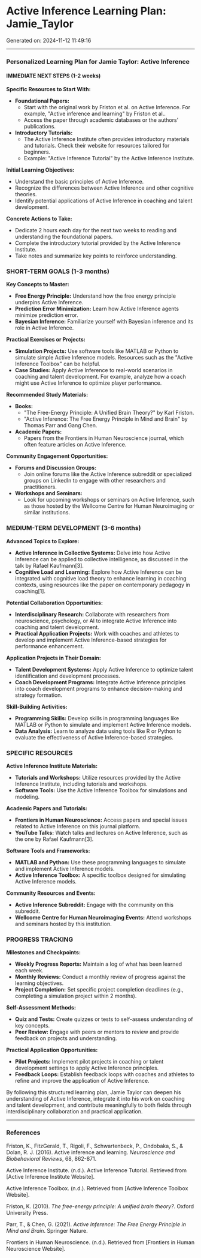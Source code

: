 # Active Inference Learning Plan: Jamie_Taylor

Generated on: 2024-11-12 11:49:16

---

### Personalized Learning Plan for Jamie Taylor: Active Inference

#### IMMEDIATE NEXT STEPS (1-2 weeks)

**Specific Resources to Start With:**
- **Foundational Papers:**
  - Start with the original work by Friston et al. on Active Inference. For example, "Active inference and learning" by Friston et al..
  - Access the paper through academic databases or the authors' publications.
- **Introductory Tutorials:**
  - The Active Inference Institute often provides introductory materials and tutorials. Check their website for resources tailored for beginners.
  - Example: "Active Inference Tutorial" by the Active Inference Institute.

**Initial Learning Objectives:**
- Understand the basic principles of Active Inference.
- Recognize the differences between Active Inference and other cognitive theories.
- Identify potential applications of Active Inference in coaching and talent development.

**Concrete Actions to Take:**
- Dedicate 2 hours each day for the next two weeks to reading and understanding the foundational papers.
- Complete the introductory tutorial provided by the Active Inference Institute.
- Take notes and summarize key points to reinforce understanding.

### SHORT-TERM GOALS (1-3 months)

**Key Concepts to Master:**
- **Free Energy Principle:** Understand how the free energy principle underpins Active Inference.
- **Prediction Error Minimization:** Learn how Active Inference agents minimize prediction error.
- **Bayesian Inference:** Familiarize yourself with Bayesian inference and its role in Active Inference.

**Practical Exercises or Projects:**
- **Simulation Projects:** Use software tools like MATLAB or Python to simulate simple Active Inference models. Resources such as the "Active Inference Toolbox" can be helpful.
- **Case Studies:** Apply Active Inference to real-world scenarios in coaching and talent development. For example, analyze how a coach might use Active Inference to optimize player performance.

**Recommended Study Materials:**
- **Books:**
  - "The Free-Energy Principle: A Unified Brain Theory?" by Karl Friston.
  - "Active Inference: The Free Energy Principle in Mind and Brain" by Thomas Parr and Gang Chen.
- **Academic Papers:**
  - Papers from the Frontiers in Human Neuroscience journal, which often feature articles on Active Inference.

**Community Engagement Opportunities:**
- **Forums and Discussion Groups:**
  - Join online forums like the Active Inference subreddit or specialized groups on LinkedIn to engage with other researchers and practitioners.
- **Workshops and Seminars:**
  - Look for upcoming workshops or seminars on Active Inference, such as those hosted by the Wellcome Centre for Human Neuroimaging or similar institutions.

### MEDIUM-TERM DEVELOPMENT (3-6 months)

**Advanced Topics to Explore:**
- **Active Inference in Collective Systems:** Delve into how Active Inference can be applied to collective intelligence, as discussed in the talk by Rafael Kaufmann[3].
- **Cognitive Load and Learning:** Explore how Active Inference can be integrated with cognitive load theory to enhance learning in coaching contexts, using resources like the paper on contemporary pedagogy in coaching[1].

**Potential Collaboration Opportunities:**
- **Interdisciplinary Research:** Collaborate with researchers from neuroscience, psychology, or AI to integrate Active Inference into coaching and talent development.
- **Practical Application Projects:** Work with coaches and athletes to develop and implement Active Inference-based strategies for performance enhancement.

**Application Projects in Their Domain:**
- **Talent Development Systems:** Apply Active Inference to optimize talent identification and development processes.
- **Coach Development Programs:** Integrate Active Inference principles into coach development programs to enhance decision-making and strategy formation.

**Skill-Building Activities:**
- **Programming Skills:** Develop skills in programming languages like MATLAB or Python to simulate and implement Active Inference models.
- **Data Analysis:** Learn to analyze data using tools like R or Python to evaluate the effectiveness of Active Inference-based strategies.

### SPECIFIC RESOURCES

**Active Inference Institute Materials:**
- **Tutorials and Workshops:** Utilize resources provided by the Active Inference Institute, including tutorials and workshops.
- **Software Tools:** Use the Active Inference Toolbox for simulations and modeling.

**Academic Papers and Tutorials:**
- **Frontiers in Human Neuroscience:** Access papers and special issues related to Active Inference on this journal platform.
- **YouTube Talks:** Watch talks and lectures on Active Inference, such as the one by Rafael Kaufmann[3].

**Software Tools and Frameworks:**
- **MATLAB and Python:** Use these programming languages to simulate and implement Active Inference models.
- **Active Inference Toolbox:** A specific toolbox designed for simulating Active Inference models.

**Community Resources and Events:**
- **Active Inference Subreddit:** Engage with the community on this subreddit.
- **Wellcome Centre for Human Neuroimaging Events:** Attend workshops and seminars hosted by this institution.

### PROGRESS TRACKING

**Milestones and Checkpoints:**
- **Weekly Progress Reports:** Maintain a log of what has been learned each week.
- **Monthly Reviews:** Conduct a monthly review of progress against the learning objectives.
- **Project Completion:** Set specific project completion deadlines (e.g., completing a simulation project within 2 months).

**Self-Assessment Methods:**
- **Quiz and Tests:** Create quizzes or tests to self-assess understanding of key concepts.
- **Peer Review:** Engage with peers or mentors to review and provide feedback on projects and understanding.

**Practical Application Opportunities:**
- **Pilot Projects:** Implement pilot projects in coaching or talent development settings to apply Active Inference principles.
- **Feedback Loops:** Establish feedback loops with coaches and athletes to refine and improve the application of Active Inference.

By following this structured learning plan, Jamie Taylor can deepen his understanding of Active Inference, integrate it into his work on coaching and talent development, and contribute meaningfully to both fields through interdisciplinary collaboration and practical application.

---

### References

 Friston, K., FitzGerald, T., Rigoli, F., Schwartenbeck, P., Ondobaka, S., & Dolan, R. J. (2016). Active inference and learning. *Neuroscience and Biobehavioral Reviews*, 68, 862-871.

 Active Inference Institute. (n.d.). Active Inference Tutorial. Retrieved from [Active Inference Institute Website].

 Active Inference Toolbox. (n.d.). Retrieved from [Active Inference Toolbox Website].

 Friston, K. (2010). *The free-energy principle: A unified brain theory?*. Oxford University Press.

 Parr, T., & Chen, G. (2021). *Active Inference: The Free Energy Principle in Mind and Brain*. Springer Nature.

 Frontiers in Human Neuroscience. (n.d.). Retrieved from [Frontiers in Human Neuroscience Website].